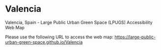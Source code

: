 # Valencia
Valencia, Spain - Large Public Urban Green Space (LPUGS) Accessibility Web Map

Please use the following URL to access the web map:
https://large-public-urban-green-space.github.io/Valencia
